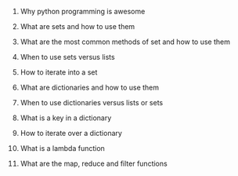 1. Why python programming is awesome

2. What are sets and how to use them

3. What are the most common methods of set and how to use them

4. When to use sets versus lists

5. How to iterate into a set

6. What are dictionaries and how to use them

7. When to use dictionaries versus lists or sets

8. What is a key in a dictionary

9. How to iterate over a dictionary

10. What is a lambda function

11. What are the map, reduce and filter functions
